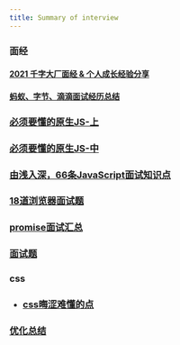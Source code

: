 ```yaml
---
title: Summary of interview
---
```

### 面经
#### [2021 千字大厂面经 & 个人成长经验分享](https://juejin.cn/post/6922290178836922381)
#### [蚂蚁、字节、滴滴面试经历总结](https://juejin.im/post/6844904161830502407)

### [必须要懂的原生JS-上](https://juejin.im/post/6844903815053852685)
### [必须要懂的原生JS-中](https://juejin.im/post/6844903828093927431)
### [由浅入深，66条JavaScript面试知识点](https://juejin.cn/post/6844904200917221389)
### [18道浏览器面试题](https://juejin.im/post/6854573215830933512)
### [promise面试汇总](https://zhuanlan.zhihu.com/p/288384170)
### [面试题](https://github.com/mqyqingfeng/frontend-interview-question-and-answer/issues)
### css
 - ### [css晦涩难懂的点](https://juejin.cn/post/6888102016007176200)
 
### [优化总结](https://juejin.im/post/6892994632968306702)

